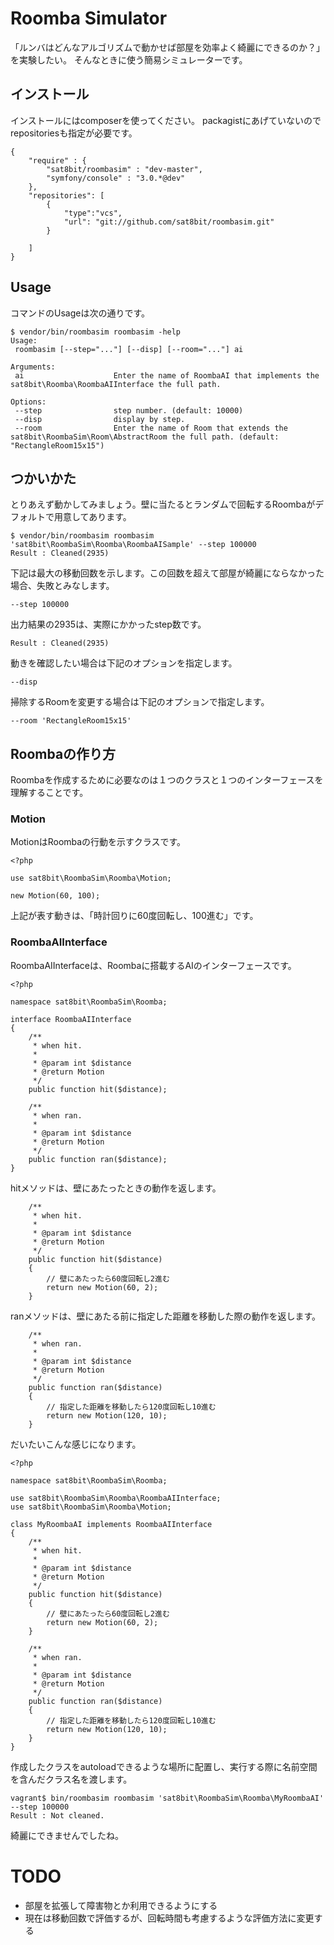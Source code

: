 # Roomba Simulator

「ルンバはどんなアルゴリズムで動かせば部屋を効率よく綺麗にできるのか？」を実験したい。
そんなときに使う簡易シミュレーターです。

## インストール

インストールにはcomposerを使ってください。
packagistにあげていないのでrepositoriesも指定が必要です。

```
{
    "require" : {
        "sat8bit/roombasim" : "dev-master",
        "symfony/console" : "3.0.*@dev"
    },
    "repositories": [
        {
            "type":"vcs",
            "url": "git://github.com/sat8bit/roombasim.git" 
        }
        
    ]
}
```

## Usage

コマンドのUsageは次の通りです。

```
$ vendor/bin/roombasim roombasim -help
Usage:
 roombasim [--step="..."] [--disp] [--room="..."] ai

Arguments:
 ai                    Enter the name of RoombaAI that implements the sat8bit\Roomba\RoombaAIInterface the full path.

Options:
 --step                step number. (default: 10000)
 --disp                display by step.
 --room                Enter the name of Room that extends the sat8bit\RoombaSim\Room\AbstractRoom the full path. (default: "RectangleRoom15x15")
```

## つかいかた

とりあえず動かしてみましょう。壁に当たるとランダムで回転するRoombaがデフォルトで用意してあります。

```
$ vendor/bin/roombasim roombasim 'sat8bit\RoombaSim\Roomba\RoombaAISample' --step 100000
Result : Cleaned(2935)
```

下記は最大の移動回数を示します。この回数を超えて部屋が綺麗にならなかった場合、失敗とみなします。

```
--step 100000
```

出力結果の2935は、実際にかかったstep数です。

```
Result : Cleaned(2935)
```

動きを確認したい場合は下記のオプションを指定します。

```
--disp
```

掃除するRoomを変更する場合は下記のオプションで指定します。

```
--room 'RectangleRoom15x15'
```

## Roombaの作り方

Roombaを作成するために必要なのは１つのクラスと１つのインターフェースを理解することです。

### Motion

MotionはRoombaの行動を示すクラスです。

```
<?php

use sat8bit\RoombaSim\Roomba\Motion;

new Motion(60, 100);
```

上記が表す動きは、「時計回りに60度回転し、100進む」です。

### RoombaAIInterface

RoombaAIInterfaceは、Roombaに搭載するAIのインターフェースです。

```
<?php

namespace sat8bit\RoombaSim\Roomba;

interface RoombaAIInterface
{
    /**
     * when hit.
     *
     * @param int $distance
     * @return Motion
     */
    public function hit($distance);

    /**
     * when ran.
     *
     * @param int $distance
     * @return Motion
     */
    public function ran($distance);
}
```

hitメソッドは、壁にあたったときの動作を返します。

```
    /**
     * when hit.
     *
     * @param int $distance
     * @return Motion
     */
    public function hit($distance)
    {
        // 壁にあたったら60度回転し2進む
        return new Motion(60, 2);
    }
```

ranメソッドは、壁にあたる前に指定した距離を移動した際の動作を返します。

```
    /**
     * when ran.
     *
     * @param int $distance
     * @return Motion
     */
    public function ran($distance)
    {
        // 指定した距離を移動したら120度回転し10進む
        return new Motion(120, 10);
    }
```

だいたいこんな感じになります。

```
<?php

namespace sat8bit\RoombaSim\Roomba;

use sat8bit\RoombaSim\Roomba\RoombaAIInterface;
use sat8bit\RoombaSim\Roomba\Motion;

class MyRoombaAI implements RoombaAIInterface
{
    /**
     * when hit.
     *
     * @param int $distance
     * @return Motion
     */
    public function hit($distance)
    {
        // 壁にあたったら60度回転し2進む
        return new Motion(60, 2);
    }

    /**
     * when ran.
     *
     * @param int $distance
     * @return Motion
     */
    public function ran($distance)
    {
        // 指定した距離を移動したら120度回転し10進む
        return new Motion(120, 10);
    }
}
```

作成したクラスをautoloadできるような場所に配置し、実行する際に名前空間を含んだクラス名を渡します。

```
vagrant$ bin/roombasim roombasim 'sat8bit\RoombaSim\Roomba\MyRoombaAI' --step 100000
Result : Not cleaned.
```

綺麗にできませんでしたね。

# TODO

- 部屋を拡張して障害物とか利用できるようにする
- 現在は移動回数で評価するが、回転時間も考慮するような評価方法に変更する

